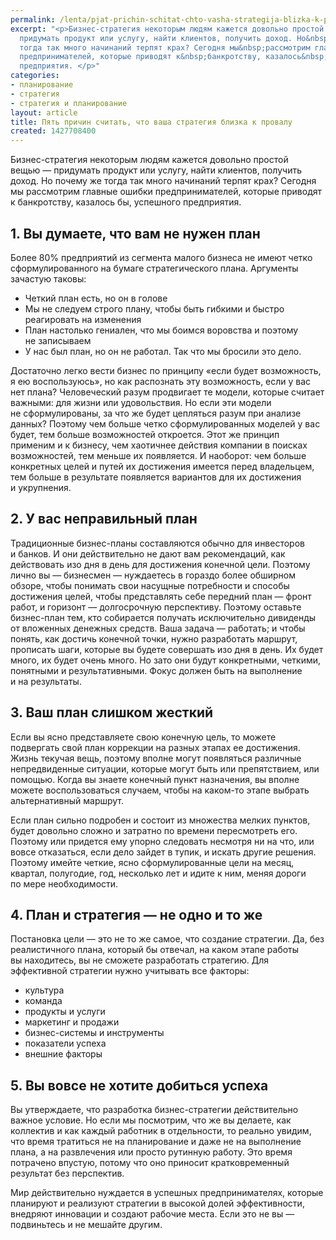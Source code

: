 ```yaml
---
permalink: /lenta/pjat-prichin-schitat-chto-vasha-strategija-blizka-k-provalu
excerpt: "<p>Бизнес-стратегия некоторым людям кажется довольно простой вещью&nbsp;—
  придумать продукт или услугу, найти клиентов, получить доход. Но&nbsp;почему&nbsp;же
  тогда так много начинаний терпят крах? Сегодня мы&nbsp;рассмотрим главные ошибки
  предпринимателей, которые приводят к&nbsp;банкротству, казалось&nbsp;бы, успешного
  предприятия. </p>"
categories:
- планирование
- стратегия
- стратегия и планирование
layout: article
title: Пять причин считать, что ваша стратегия близка к провалу
created: 1427708400
---
```

Бизнес-стратегия некоторым людям кажется довольно простой вещью — придумать продукт или услугу, найти клиентов, получить доход. Но почему же тогда так много начинаний терпят крах? Сегодня мы рассмотрим главные ошибки предпринимателей, которые приводят к банкротству, казалось бы, успешного предприятия.

## 1. Вы думаете, что вам не нужен план ##

Более 80% предприятий из сегмента малого бизнеса не имеют четко сформулированного на бумаге стратегического плана. Аргументы зачастую таковы:

 *  Четкий план есть, но он в голове
 *   Мы не следуем строго плану, чтобы быть гибкими и быстро реагировать на изменения 
 *   План настолько гениален, что мы боимся воровства и поэтому не записываем
 *   У нас был план, но он не работал. Так что мы бросили это дело.

Достаточно легко вести бизнес по принципу «если будет возможность, я ею воспользуюсь», но как распознать эту возможность, если у вас нет плана? Человеческий разум продвигает те модели, которые считает важными: для жизни или удовольствия. Но если эти модели не сформулированы, за что же будет цепляться разум при анализе данных? Поэтому чем больше четко сформулированных моделей у вас будет, тем больше возможностей откроется. Этот же принцип применим и к бизнесу, чем хаотичнее действия компании в поисках возможностей, тем меньше их появляется. И наоборот: чем больше конкретных целей и путей их достижения имеется перед владельцем, тем больше в результате появляется вариантов для их достижения и укрупнения.

## 2. У вас неправильный план ##

Традиционные бизнес-планы составляются обычно для инвесторов и банков. И они действительно не дают вам рекомендаций, как действовать изо дня в день для достижения конечной цели. Поэтому лично вы — бизнесмен — нуждаетесь в гораздо более обширном обзоре, чтобы понимать свои насущные потребности и способы достижения целей, чтобы представлять себе передний план — фронт работ, и горизонт — долгосрочную перспективу. Поэтому оставьте бизнес-план тем, кто собирается получать исключительно дивиденды от вложенных денежных средств. Ваша задача — работать; и чтобы понять, как достичь конечной точки, нужно разработать маршрут, прописать шаги, которые вы будете совершать изо дня в день. Их будет много, их будет очень много. Но зато они будут конкретными, четкими, понятными и результативными. Фокус должен быть на выполнение и на результаты.

## 3. Ваш план слишком жесткий ##

Если вы ясно представляете свою конечную цель, то можете подвергать свой план коррекции на разных этапах ее достижения. Жизнь текучая вещь, поэтому вполне могут появляться различные непредвиденные ситуации, которые могут быть или препятствием, или помощью. Когда вы знаете конечный пункт назначения, вы вполне можете воспользоваться случаем, чтобы на каком-то этапе выбрать альтернативный маршрут.

Если план сильно подробен и состоит из множества мелких пунктов, будет довольно сложно и затратно по времени пересмотреть его. Поэтому или придется ему упорно следовать несмотря ни на что, или вовсе отказаться, если дело зайдет в тупик, и искать другие решения. Поэтому имейте четкие, ясно сформулированные цели на месяц, квартал, полугодие, год, несколько лет и идите к ним, меняя дороги по мере необходимости.

## 4. План и стратегия — не одно и то же ##

Постановка цели — это не то же самое, что создание стратегии. Да, без реалистичного плана, который бы отвечал, на каком этапе работы вы находитесь, вы не сможете разработать стратегию. Для эффективной стратегии нужно учитывать все факторы:

 *  культура
 *   команда
 *   продукты и услуги
 *   маркетинг и продажи
 *   бизнес-системы и инструменты
 *   показатели успеха
 *   внешние факторы

## 5. Вы вовсе не хотите добиться успеха ##

Вы утверждаете, что разработка бизнес-стратегии действительно важное условие. Но если мы посмотрим, что же вы делаете, как коллектив и как каждый работник в отдельности, то реально увидим, что время тратиться не на планирование и даже не на выполнение плана, а на развлечения или просто рутинную работу. Это время потрачено впустую, потому что оно приносит кратковременный результат без перспектив.

Мир действительно нуждается в успешных предпринимателях, которые планируют и реализуют стратегии в высокой долей эффективности, внедряют инновации и создают рабочие места. Если это не вы — подвиньтесь и не мешайте другим.
